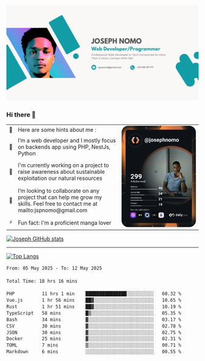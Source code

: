 ![Banner of my profile!](/Joseph_NOMO_NEW.png "Banner")

### Hi there 👋

<!--- | --  | 👋  | Here are some hints about me :                                                                                                 | <td rowspan=6><img src="/devcard.svg" width="400" alt="Joseph NOMO's Dev Card"/></td> |
| --- | --- | ------------------------------------------------------------------------------------------------------------------------------ | ------------------------------------------------------------------------------------- |
| --  | 🔭  | I’m a web developer and I mostly focus on backends app using PHP, NestJs, Python                                               |
| --  | 🦁  | I'm currently working on a project to raise awareness about sustainable exploitation our natural resources                     |
| --  | 👯  | I’m looking to collaborate on any project that can help me grow my skills. Feel free to contact me at mailto:jspnomo@gmail.com |
| --  | ⚡  | Fun fact: I'm a proficient manga lover                                                                                         |
--->

<table>
    <tr>
        <td width="1%">👋</td>
        <td width="55%">Here are some hints about me :</td>
        <td rowspan=6 width="44%"><img src="/devcard.svg" width="400" alt="Joseph NOMO's Dev Card"/></td>
    </tr>
    <tr>
        <td>🔭</td>
        <td>I’m a web developer and I mostly focus on backends app using PHP, NestJs, Python</td>
    </tr>
    <tr>
        <td>🦁</td>
        <td>I'm currently working on a project to raise awareness about sustainable exploitation our natural resources</td>
    </tr>
    <tr>
        <td>👯</td>
        <td>I’m looking to collaborate on any project that can help me grow my skills. Feel free to contact me at mailto:jspnomo@gmail.com</td>
    </tr>
    <tr>
        <td>⚡</td>
        <td>Fun fact: I'm a proficient manga lover</td>
    </tr>

</table>

[![Joseph GitHub stats](https://github-readme-stats-seven-sigma-53.vercel.app/api?username=Jspascal)](https://github.com/Jspascal/github-readme-stats)

---

[![Top Langs](https://github-readme-stats-seven-sigma-53.vercel.app/api/top-langs/?username=Jspascal&layout=compact)](https://github.com/Jspascal/github-readme-stats)

<!--START_SECTION:waka-->

```txt
From: 05 May 2025 - To: 12 May 2025

Total Time: 18 hrs 16 mins

PHP          11 hrs 1 min    ███████████████░░░░░░░░░░   60.32 %
Vue.js       1 hr 56 mins    ██▓░░░░░░░░░░░░░░░░░░░░░░   10.65 %
Rust         1 hr 51 mins    ██▓░░░░░░░░░░░░░░░░░░░░░░   10.19 %
TypeScript   58 mins         █▒░░░░░░░░░░░░░░░░░░░░░░░   05.35 %
Bash         34 mins         ▓░░░░░░░░░░░░░░░░░░░░░░░░   03.17 %
CSV          30 mins         ▓░░░░░░░░░░░░░░░░░░░░░░░░   02.78 %
JSON         30 mins         ▓░░░░░░░░░░░░░░░░░░░░░░░░   02.75 %
Docker       25 mins         ▓░░░░░░░░░░░░░░░░░░░░░░░░   02.31 %
TOML         7 mins          ▒░░░░░░░░░░░░░░░░░░░░░░░░   00.71 %
Markdown     6 mins          ░░░░░░░░░░░░░░░░░░░░░░░░░   00.55 %
```

<!--END_SECTION:waka-->
